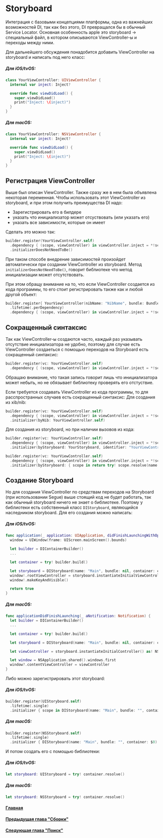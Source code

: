 # Storyboard
Интеграция с базовыми концепциями платформы, одна из важнейших возможностей DI, так как без этого, DI превращался бы в обычный Service Locator.
Основная особенность apple это storyboard -> специальный файл, в котором описываются ViewController-ы и переходы между ними.

Для дальнейшего обсуждения понадобится добавить ViewController на storyboard и написать под него класс:
##### Для iOS/tvOS:
```Swift
class YourViewController: UIViewController {
  internal var inject: Inject?

  override func viewDidLoad() {
    super.viewDidLoad()
    print("Inject: \(inject)")
  }
}
```
##### Для macOS:
```Swift
class YourViewController: NSViewController {
  internal var inject: Inject?

  override func viewDidLoad() {
    super.viewDidLoad()
    print("Inject: \(inject)")
  }
}
```

## Регистрация ViewController
Выше был описан ViewController. Также сразу же в нем была объявлена некоторая переменная. Чтобы использовать этот ViewController из storyboard, и при этом получить преимущества DI надо:
* Зарегистрировать его в билдере
* указать что инициализатор может отсуствовать (или указать его)
* указать все зависимости, которые он имеет

Сделать это можно так:
```Swift
builder.register(YourViewController.self)
  .dependency { (scope, viewController) in viewController.inject = *!scope }
  .initializerDoesNotNeedToBe()
```
При таком способе внедрение зависимостей произойдет автоматически при создании ViewController из storyboard.
Метод `initializerDoesNotNeedToBe()`, говорит библиотеке что метод инициализации может отсутствовать.

При этом обращу внимание на то, что если ViewController создается из кода программы, то его стоит регистрировать также как и любой другой объект:
```Swift
builder.register{ YourViewController(nibName: "NibName", bundle: Bundle) }
  .lifetime(.perDependency)
  .dependency { (scope, viewController) in viewController.inject = *!scope }
```


## Сокращенный синтаксис
Так как ViewController-ы создаются часто, каждый раз указывать отсутствие инициализатора не удобно, поэтому для случае есть ViewController создаеться с помощью переходов на Storyboard есть сокращенный синтаксис:
```Swift
builder.register(vc: YourViewController.self)
  .dependency { (scope, viewController) in viewController.inject = *!scope }
```

Обращаю внимание, что такая запись говорит лишь что инициализатора может небыть, но не обязывает библиотеку проверять его отстуствие.

Если требуется создавать ViewController из кода программы, то для расспространных случаев есть сокращенный синтаксис:
Для создания из xib/nib:
```Swift
builder.register(vc: YourViewController.self)
  .dependency { (scope, viewController) in viewController.inject = *!scope }
  .initializer(byNib: YourViewController.self)
```
Для создания из storyboard, но при наличии вызовов из кода:
```Swift
builder.register(vc: YourViewController.self)
  .dependency { (scope, viewController) in viewController.inject = *!scope }
  .initializer(byStoryboard: YourStoryboard, identifier: "YourViewController_Identifier")
```

```Swift
builder.register(vc: YourViewController.self)
  .dependency { (scope, viewController) in viewController.inject = *!scope }
  .initializer(byStoryboard: { scope in return try! scope.resolve(name: "YourStoryboard") }, identifier: "YourViewController_Identifier")
```


## Создание Storyboard
Но для создания ViewController по средствам переходов на Storyboard (при использовании Segue) выше стоящий код не будет работать, так как обычный storyboard ничего не знает о библиотеке. Поэтому у библиотеки есть собственный класс `DIStoryboard`, являющийся наследником storyboard. Для его создания можно написать:
##### Для iOS/tvOS:
```Swift
func application(_ application: UIApplication, didFinishLaunchingWithOptions launchOptions: [UIApplicationLaunchOptionsKey: Any]?) -> Bool {
  window = UIWindow(frame: UIScreen.mainScreen().bounds)

  let builder = DIContainerBuilder()
  ...

  let container = try! builder.build()

  let storyboard = DIStoryboard(name: "Main", bundle: nil, container: container)
  window!.rootViewController = storyboard.instantiateInitialViewController()
  window!.makeKeyAndVisible()

  return true
}
```
##### Для macOS:
```Swift
func applicationDidFinishLaunching(_ aNotification: Notification) {
  let builder = DIContainerBuilder()
  ...

  let container = try! builder.build()

  let storyboard = DIStoryboard(name: "Main", bundle: nil, container: container)

  let viewController = storyboard.instantiateInitialController() as! NSViewController

  let window = NSApplication.shared().windows.first
  window?.contentViewController = viewController
}
```

Либо можно зарегистрировать этот storyboard:
##### Для iOS/tvOS:
```Swift
builder.register(UIStoryboard.self)
  .lifetime(.single)
  .initializer { scope in DIStoryboard(name: "Main", bundle: "", container: scope) }
```
##### Для macOS:
```Swift
builder.register(NSStoryboard.self)
  .lifetime(.single)
  .initializer { DIStoryboard(name: "Main", bundle: "", container: $0) }
```

И потом создать его с помощью библиотеки:
##### Для iOS/tvOS:
```Swift
let storyboard: UIStoryboard = try! container.resolve()
```
##### Для macOS:
```Swift
let storyboard: NSStoryboard = try! container.resolve()
```


#### [Главная](main.md)
#### [Предыдущая глава "Сборки"](assembly.md)
#### [Следующая глава "Поиск"](scan.md)